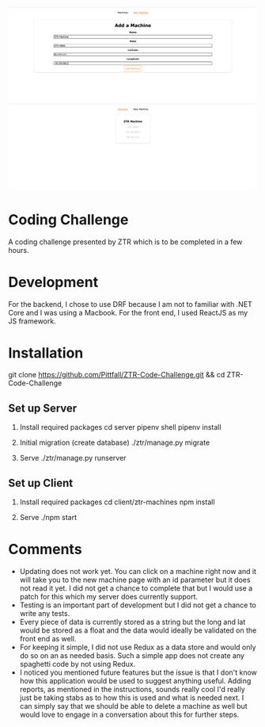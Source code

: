 ![alt text](https://github.com/Pittfall/ZTR-Code-Challenge/blob/master/images/Add_Machine.png)
![alt text](https://github.com/Pittfall/ZTR-Code-Challenge/blob/master/images/View_Machines.png)

# Coding Challenge

A coding challenge presented by ZTR which is to be completed in a few hours.

# Development
For the backend, I chose to use DRF because I am not to familiar with .NET Core
and I was using a Macbook.  For the front end, I used ReactJS as my JS framework.


# Installation

git clone https://github.com/Pittfall/ZTR-Code-Challenge.git && cd ZTR-Code-Challenge

## Set up Server
1. Install required packages
cd server
pipenv shell
pipenv install

2. Initial migration (create database)
./ztr/manage.py migrate

3. Serve
./ztr/manage.py runserver

## Set up Client
1. Install required packages
cd client/ztr-machines
npm install

3. Serve
./npm start

# Comments
- Updating does not work yet.  You can click on a machine right now and it will take you
  to the new machine page with an id parameter but it does not read it yet.  I did
  not get a chance to complete that but I would use a patch for this which my server
  does currently support.
- Testing is an important part of development but I did not get a chance to write
  any tests.
- Every piece of data is currently stored as a string but the long and lat would
  be stored as a float and the data would ideally be validated on the front end as well.
- For keeping it simple, I did not use Redux as a data store and would only do so on an as
  needed basis.  Such a simple app does not create any spaghetti code by not using Redux.
- I noticed you mentioned future features but the issue is that I don't know how
  this application would be used to suggest anything useful.  Adding reports, as mentioned
  in the instructions, sounds really cool I'd really just be taking stabs as to how
  this is used and what is needed next.  I can simply say that we should be able to delete
  a machine as well but would love to engage in a conversation about this for further steps.




